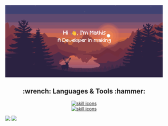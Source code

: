 <img src="images/header.png" alt="header"/>

<h2 align="center">:wrench: Languages & Tools :hammer:</h2>

<p align="center">
    <a href="https://skillicons.dev">
        <img alt="skill icons" src="https://skillicons.dev/icons?i=ts,js,nodejs,html,css,svelte,react,flutter,kotlin,java,redis,docker&perline=6&theme=dark"/>
        <br/>
        <img alt="skill icons" src="https://skillicons.dev/icons?i=python,mysql,mongodb,tailwind"/>
    </a>
</p>



![](https://github-readme-stats.vercel.app/api?username=RealDragonMA&theme=dark&hide_border=false&include_all_commits=true&count_private=true)
![](https://github-readme-streak-stats.herokuapp.com/?user=RealDragonMA&theme=dark&hide_border=false)
